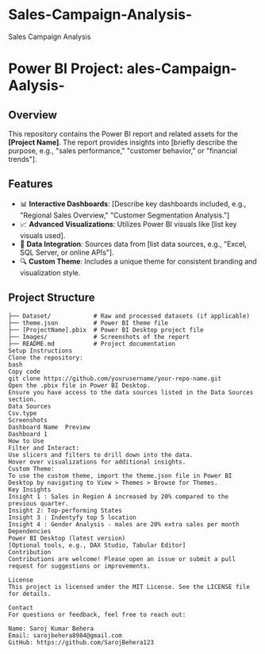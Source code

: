# Sales-Campaign-Analysis-
Sales Campaign  Analysis 

# Power BI Project: ales-Campaign-Aalysis-

## Overview
This repository contains the Power BI report and related assets for the **[Project Name]**. The report provides insights into [briefly describe the purpose, e.g., "sales performance," "customer behavior," or "financial trends"].

## Features
- 📊 **Interactive Dashboards**: [Describe key dashboards included, e.g., "Regional Sales Overview," "Customer Segmentation Analysis."]
- 📈 **Advanced Visualizations**: Utilizes Power BI visuals like [list key visuals used].
- 📁 **Data Integration**: Sources data from [list data sources, e.g., "Excel, SQL Server, or online APIs"].
- 🔍 **Custom Theme**: Includes a unique theme for consistent branding and visualization style.

## Project Structure
```plaintext
├── Dataset/            # Raw and processed datasets (if applicable)
├── theme.json          # Power BI theme file
├── [ProjectName].pbix  # Power BI Desktop project file
├── Images/             # Screenshots of the report
├── README.md           # Project documentation
Setup Instructions
Clone the repository:
bash
Copy code
git clone https://github.com/yourusername/your-repo-name.git
Open the .pbix file in Power BI Desktop.
Ensure you have access to the data sources listed in the Data Sources section.
Data Sources
Csv.type
Screenshots
Dashboard Name	Preview
Dashboard 1	
How to Use
Filter and Interact:
Use slicers and filters to drill down into the data.
Hover over visualizations for additional insights.
Custom Theme:
To use the custom theme, import the theme.json file in Power BI Desktop by navigating to View > Themes > Browse for Themes.
Key Insights
Insight 1 : Sales in Region A increased by 20% compared to the previous quarter.
Insight 2: Top-performing States
Insight 3 : Indentyfy top 5 location
Insight 4 : Gender Analysis - males are 20% extra sales per month
Dependencies
Power BI Desktop (latest version)
[Optional tools, e.g., DAX Studio, Tabular Editor]
Contribution
Contributions are welcome! Please open an issue or submit a pull request for suggestions or improvements.

License
This project is licensed under the MIT License. See the LICENSE file for details.

Contact
For questions or feedback, feel free to reach out:

Name: Saroj Kumar Behera
Email: sarojbehera8984@gmail.com
GitHub: https://github.com/SarojBehera123
